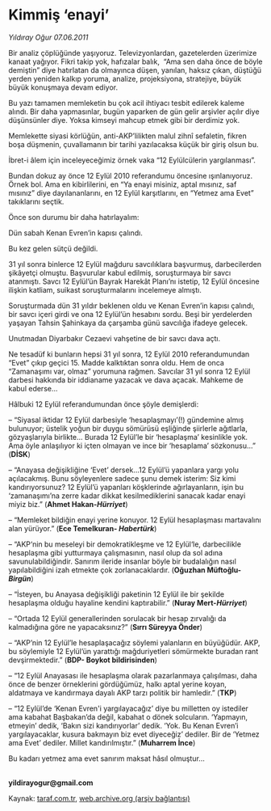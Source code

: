 # Kimmiş ‘enayi’

*Yıldıray Oğur 07.06.2011*

<div class="yazi"><p>Bir analiz çöplüğünde yaşıyoruz. Televizyonlardan, gazetelerden üzerimize kanaat yağıyor. Fikri takip yok, hafızalar balık,  “Ama sen daha önce de böyle demiştin” diye hatırlatan da olmayınca düşen, yanılan, haksız çıkan, düştüğü yerden yeniden kalkıp yoruma, analize, projeksiyona, stratejiye, büyük büyük konuşmaya devam ediyor.</p>
<p>Bu yazı tamamen memleketin bu çok acil ihtiyacı tesbit edilerek kaleme alındı. Bir daha yapmasınlar, bugün yaparken de gün gelir arşivler açılır diye düşünsünler diye. Yoksa kimseyi mahcup etmek gibi bir derdimiz yok.</p>
<p>Memlekette siyasi körlüğün, anti-AKP’lilikten malul zihnî sefaletin, fikren boşa düşmenin, çuvallamanın bir tarihi yazılacaksa küçük bir giriş olsun bu. </p>
<p>İbret-i âlem için inceleyeceğimiz örnek vaka “12 Eylülcülerin yargılanması”.</p>
<p>Bundan dokuz ay önce 12 Eylül 2010 referandumu öncesine ışınlanıyoruz. Örnek bol. Ama en kibirlilerini, en “Ya enayi misiniz, aptal mısınız, saf mısınız” diye dayılananlarını, en 12 Eylül karşıtlarını, en “Yetmez ama Evet” takıklarını seçtik.</p>
<p>Önce son durumu bir daha hatırlayalım:</p>
<p>Dün sabah Kenan Evren’in kapısı çalındı.</p>
<p>Bu kez gelen sütçü değildi. </p>
<p>31 yıl sonra binlerce 12 Eylül mağduru savcılıklara başvurmuş, darbecilerden şikâyetçi olmuştu. Başvurular kabul edilmiş, soruşturmaya bir savcı atanmıştı. Savcı 12 Eylül’ün Bayrak Harekât Planı’nı istetip, 12 Eylül öncesine ilişkin katliam, suikast soruşturmalarını incelemeye almıştı.</p>
<p>Soruşturmada dün 31 yıldır beklenen oldu ve Kenan Evren’in kapısı çalındı, bir savcı içeri girdi ve ona 12 Eylül’ün hesabını sordu. Beşi bir yerdelerden yaşayan Tahsin Şahinkaya da çarşamba günü savcılığa ifadeye gelecek.</p>
<p>Unutmadan Diyarbakır Cezaevi vahşetine de bir savcı dava açtı.</p>
<p>Ne tesadüf ki bunların hepsi 31 yıl sonra, 12 Eylül 2010 referandumundan “Evet” çıkıp geçici 15. Madde kalktıktan sonra oldu. Hem de onca “Zamanaşımı var, olmaz” yorumuna rağmen. Savcılar 31 yıl sonra 12 Eylül darbesi hakkında bir iddianame yazacak ve dava açacak. Mahkeme de kabul ederse...</p>
<p>Hâlbuki 12 Eylül referandumundan önce şöyle demişlerdi: </p>
<p>– “Siyasal iktidar 12 Eylül darbesiyle ‘hesaplaşmayı’(!) gündemine almış bulunuyor; üstelik yoğun bir duygu sömürüsü eşliğinde şiirlerle ağıtlarla, gözyaşlarıyla birlikte... Burada 12 Eylül’le bir ‘hesaplaşma’ kesinlikle yok. Ama öyle anlaşılıyor ki içten olmayan ve ince bir ‘hesaplama’ sözkonusu...” (<b>DİSK</b>)</p>
<p>– “Anayasa değişikliğine ‘Evet’ dersek...12 Eylül’ü yapanlara yargı yolu açılacakmış. Bunu söyleyenlere sadece şunu demek isterim: Siz kimi kandırıyorsunuz? 12 Eylül’ü yapanları köşklerinde ağırlayanların, işin bu ‘zamanaşımı’na zerre kadar dikkat kesilmediklerini sanacak kadar enayi miyiz biz.” (<b>Ahmet Hakan-<i>Hürriyet</i></b>)</p>
<p>– “Memleket<strong> </strong>bildiğin enayi yerine konuyor. 12 Eylül hesaplaşması martavalını alan yürüyor.” (<b>Ece Temelkuran- <i>Habertürk</i></b>)</p>
<p>– “AKP‘nin bu meseleyi bir demokratikleşme ve 12 Eylül‘le, darbecilikle hesaplaşma gibi yutturmaya çalışmasının, nasıl olup da sol adına savunulabildiğindir. Sanırım ileride insanlar böyle bir budalalığın nasıl yapılabildiğini izah etmekte çok zorlanacaklardır. (<b>Oğuzhan Müftoğlu-<i>Birgün</i></b>)</p>
<p>– “İsteyen, bu Anayasa değişikliği paketinin 12 Eylül ile bir şekilde hesaplaşma olduğu hayaline kendini kaptırabilir.” (<b>Nuray Mert-<i>Hürriyet</i></b>)</p>
<p>– “Ortada 12 Eylül generallerinden sorulacak bir hesap zırvalığı da kalmadığına göre ne yapacaksınız?” (<b>Sırrı Süreyya Önder</b>)</p>
<p>– “AKP’nin 12 Eylül’le hesaplaşacağız söylemi yalanların en büyüğüdür. AKP, bu söylemiyle 12 Eylül’ün yarattığı mağduriyetleri sömürmekte buradan rant devşirmektedir.” (<b>BDP- Boykot bildirisinden</b>) </p>
<p>– “12 Eylül Anayasası ile hesaplaşma olarak pazarlanmaya çalışılması, daha önce de benzer örneklerini gördüğümüz, halkı aptal yerine koyan, aldatmaya ve kandırmaya dayalı AKP tarzı politik bir hamledir.” (<b>TKP</b>)</p>
<p>– “12 Eylül’de ‘Kenan Evren'i yargılayacağız’ diye bu milletten oy istediler ama kabahat Başbakan’da değil, kabahat o dönek solcuların. ‘Yapmayın, etmeyin’ dedik, ‘Bakın sizi kandırıyorlar’ dedik. ‘Yok. Bu Kenan Evren’i yargılayacaklar, kusura bakmayın biz evet diyeceğiz’ dediler. Bir de ‘Yetmez ama Evet’ dediler. Millet kandırılmıştır.” (<b>Muharrem İnce</b>)</p>
<p>Bu kadarı yetmez ama evet sanırım maksat hâsıl olmuştur...</p>
<p><b><br/>yildirayogur@gmail.com</b></p>
</div>

Kaynak: [taraf.com.tr](http://www.taraf.com.tr/yildiray-ogur/makale-kimmis-enayi.htm), [web.archive.org (arşiv bağlantısı)](http://web.archive.org/web/20130709215728/http://www.taraf.com.tr/yildiray-ogur/makale-kimmis-enayi.htm)
